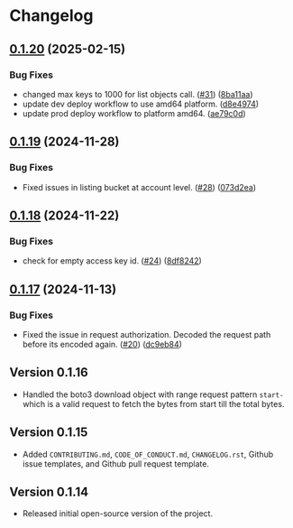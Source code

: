 # Changelog

## [0.1.20](https://github.com/source-cooperative/data.source.coop/compare/v0.1.19...v0.1.20) (2025-02-15)


### Bug Fixes

* changed max keys to 1000 for list objects call. ([#31](https://github.com/source-cooperative/data.source.coop/issues/31)) ([8ba11aa](https://github.com/source-cooperative/data.source.coop/commit/8ba11aaa5ee6be7421d7b625577c150a14f5b0cd))
* update dev deploy workflow to use amd64 platform. ([d8e4974](https://github.com/source-cooperative/data.source.coop/commit/d8e4974e7ff510da29d9f2145a07d921d0eb55a5))
* update prod deploy workflow to platform amd64. ([ae79c0d](https://github.com/source-cooperative/data.source.coop/commit/ae79c0dc60b08789592a3ae8155afcfda291ab06))

## [0.1.19](https://github.com/source-cooperative/data.source.coop/compare/v0.1.18...v0.1.19) (2024-11-28)


### Bug Fixes

* Fixed issues in listing bucket at account level. ([#28](https://github.com/source-cooperative/data.source.coop/issues/28)) ([073d2ea](https://github.com/source-cooperative/data.source.coop/commit/073d2ea34fb5f4c00716605538c585a0a486588a))

## [0.1.18](https://github.com/source-cooperative/data.source.coop/compare/v0.1.17...v0.1.18) (2024-11-22)


### Bug Fixes

* check for empty access key id. ([#24](https://github.com/source-cooperative/data.source.coop/issues/24)) ([8df8242](https://github.com/source-cooperative/data.source.coop/commit/8df8242f1772705d672cf7594427333fc68627cb))

## [0.1.17](https://github.com/source-cooperative/data.source.coop/compare/v0.1.16...v0.1.17) (2024-11-13)


### Bug Fixes

* Fixed the issue in request authorization. Decoded the request path before its encoded again. ([#20](https://github.com/source-cooperative/data.source.coop/issues/20)) ([dc9eb84](https://github.com/source-cooperative/data.source.coop/commit/dc9eb84009eead0dbecd0990886f69811ca93abd))

Version 0.1.16
-------------
* Handled the boto3 download object with range request pattern `start-` which is a valid request to fetch the bytes from start till the total bytes. 

Version 0.1.15
--------------
* Added `CONTRIBUTING.md`, `CODE_OF_CONDUCT.md`, `CHANGELOG.rst`, Github issue templates, and Github pull request template.

Version 0.1.14
--------------
* Released initial open-source version of the project.
